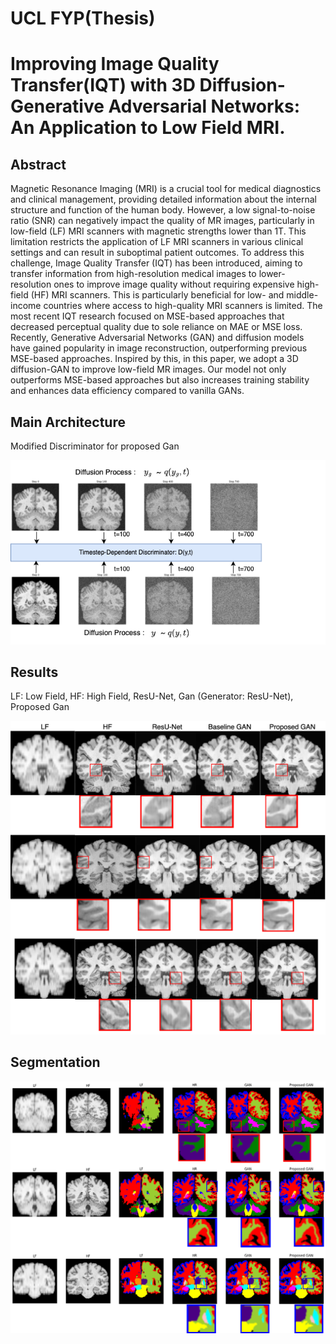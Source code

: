 <h1>UCL FYP(Thesis)</h1>
<h1>Improving Image Quality Transfer(IQT) with 3D Diffusion-Generative Adversarial Networks: An Application to Low Field MRI.
</h1>

<h2>Abstract</h2>
Magnetic Resonance Imaging (MRI) is a crucial tool for medical diagnostics and clinical management, providing detailed information about the internal structure and function of the human body. However, a low signal-to-noise ratio (SNR) can negatively impact the quality of MR images, particularly in low-field (LF) MRI scanners with magnetic strengths lower than 1T. This limitation restricts the application of LF MRI scanners in various clinical settings and can result in suboptimal patient outcomes. To address this challenge, Image Quality Transfer (IQT) has been introduced, aiming to transfer information from high-resolution medical images to lower-resolution ones to improve image quality without requiring expensive high-field (HF) MRI scanners. This is particularly beneficial for low- and middle-income countries where access to high-quality MRI scanners is limited. The most recent IQT research focused on MSE-based approaches that decreased perceptual quality due to sole reliance on MAE or MSE loss. Recently, Generative Adversarial Networks (GAN) and diffusion models have gained popularity in image reconstruction, outperforming previous MSE-based approaches. Inspired by this, in this paper, we adopt a 3D diffusion-GAN to improve low-field MR images. Our model not only outperforms MSE-based approaches but also increases training stability and enhances data efficiency compared to vanilla GANs.

<h2>Main Architecture</h2>
Modified Discriminator for proposed Gan
<!-- #region -->
<p align="center">
<img  src="contents/discriminator_architecture.png">
</p>
<!-- #endregion -->

<h2>Results</h2>
LF: Low Field, HF: High Field, ResU-Net, Gan (Generator: ResU-Net), Proposed Gan
<!-- #region -->
<p align="center">
<img  src="contents/model_comparison.png">
</p>
<!-- #endregion -->

<h2>Segmentation</h2>
<!-- #region -->
<p align="center">
<img  src="contents/output_segmentation.png">
</p>
<!-- #endregion -->





